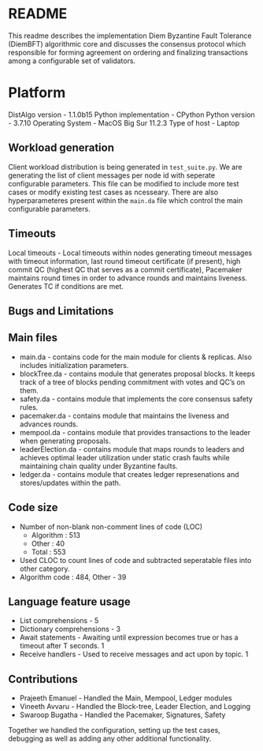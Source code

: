 # README

This readme describes the implementation Diem Byzantine Fault Tolerance (DiemBFT) algorithmic core and discusses the consensus protocol which responsible for forming agreement on ordering and finalizing transactions among a configurable set of validators.


# Platform

DistAlgo version - 1.1.0b15
Python implementation - CPython
Python version - 3.7.10
Operating System - MacOS Big Sur 11.2.3
Type of host - Laptop

## Workload generation

Client workload distribution is being generated in `test_suite.py`. We are generating the list of client messages per node id with seperate configurable parameters. This file can be modified to include more test cases or modify existing test cases as ncesseary. There are also hyperparameteres present within the `main.da` file which control the main configurable parameters.

## Timeouts

Local timeouts - Local timeouts within nodes generating timeout messages with timeout information, last round timeout certificate (if present), high commit QC (highest QC that serves as a commit certificate), Pacemaker maintains round times in order to advance rounds and maintains liveness. Generates TC if conditions are met. 

## Bugs and Limitations


## Main files

 - main.da - contains code for the main module for clients & replicas. Also includes initialization parameters. 
 - blockTree.da - contains module that generates proposal blocks. It keeps track of a tree of blocks pending commitment with votes and QC’s on them.
 - safety.da - contains module that implements the core consensus safety rules.
 - pacemaker.da - contains module that maintains the liveness and advances rounds.
 - mempool.da - contains module that provides transactions to the leader when generating proposals.
 - leaderElection.da - contains module that maps rounds to leaders and achieves optimal leader utilization under static crash faults while maintaining chain quality under Byzantine faults.
 - ledger.da - contains module that creates ledger represenations and stores/updates within the path. 

## Code size

 -  Number of non-blank non-comment lines of code (LOC)
	 - Algorithm : 513 
	 - Other : 40
	 - Total : 553
- Used CLOC to count lines of code and subtracted seperatable files into other category.
- Algorithm code : 484, Other - 39

## Language feature usage

- List comprehensions - 5
- Dictionary comprehensions - 3
- Await statements - Awaiting until expression becomes true or has a timeout after T seconds. 1
- Receive handlers - Used to receive messages and act upon by topic. 1

## Contributions

- Prajeeth Emanuel - Handled the Main, Mempool, Ledger modules 
- Vineeth Avvaru - Handled the Block-tree, Leader Election, and Logging 
- Swaroop Bugatha - Handled the Pacemaker, Signatures, Safety 

Together we handled the configuration, setting up the test cases, debugging as well as adding any other additional functionality. 
